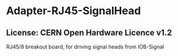 # Adapter-RJ45-SignalHead
## License: CERN Open Hardware Licence v1.2

RJ45/8 breakout board, for driving signal heads from IOB-Signal


